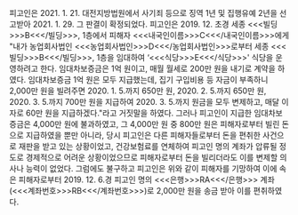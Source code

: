 피고인은 2021. 1. 21. 대전지방법원에서 사기죄 등으로 징역 1년 및 집행유예 2년을 선고받아 2021. 1. 29. 그 판결이 확정되었다.
피고인은 2019. 12. 초경 세종 <<<빌딩>>>B<<</빌딩>>>, 1층에서 피해자 <<<내국인이름>>>C<<</내국인이름>>>에게 "내가 농업회사법인 <<<농업회사법인>>>D<<</농업회사법인>>>로부터 세종 <<<빌딩>>>B<<</빌딩>>>, 1층을 임대하여 ‘<<<식당>>>E<<</식당>>>' 식당을 운영하려고 한다. 임대차보증금은 1억 원이고, 매월 월세로 200만 원을 내기로 계약을 하였다. 임대차보증금 1억 원은 모두 지급했는데, 집기 구입비용 등 자금이 부족하니 2,000만 원을 빌려주면 2020. 1. 5.까지 650만 원, 2020. 2. 5.까지 650만 원, 2020. 3. 5.까지 700만 원을 지급하여 2020. 3. 5.까지 원금을 모두 변제하고, 매달 이자로 60만 원을 지급하겠다."라고 거짓말을 하였다.
그러나 피고인이 지급한 임대차보증금은 4,000만 원에 불과하였고, 그 4,000만 원 중 800만 원은 피해자로부터 빌린 돈으로 지급하였을 뿐만 아니라, 당시 피고인은 다른 피해자들로부터 돈을 편취한 사건으로 재판을 받고 있는 상황이었고, 건강보험료를 연체하여 피고인 명의 계좌가 압류될 정도로 경제적으로 어려운 상황이었으므로 피해자로부터 돈을 빌리더라도 이를 변제할 의사나 능력이 없었다.
그럼에도 불구하고 피고인은 위와 같이 피해자를 기망하여 이에 속은 피해자로부터 2019. 12. 6.경 피고인 명의 <<<은행>>>RA<<</은행>>> 계좌(<<<계좌번호>>>RB<<</계좌번호>>>)로 2,000만 원을 송금 받아 이를 편취하였다.